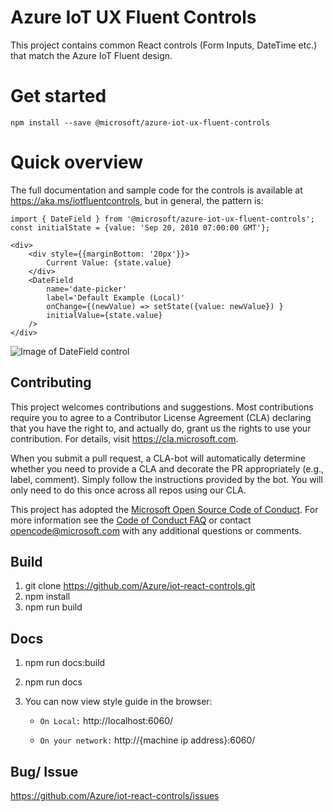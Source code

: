 # Azure IoT UX Fluent Controls

This project contains common React controls (Form Inputs, DateTime etc.) that match the Azure IoT Fluent design.

# Get started
```
npm install --save @microsoft/azure-iot-ux-fluent-controls
```

# Quick overview
The full documentation and sample code for the controls is available at https://aka.ms/iotfluentcontrols, but in general, the pattern is:

```tsx
import { DateField } from '@microsoft/azure-iot-ux-fluent-controls';
const initialState = {value: 'Sep 20, 2010 07:00:00 GMT'};

<div>
    <div style={{marginBottom: '20px'}}>
        Current Value: {state.value}
    </div>
    <DateField
        name='date-picker'
        label='Default Example (Local)'
        onChange={(newValue) => setState({value: newValue}) }
        initialValue={state.value}
    />
</div>
```
![Image of DateField control](https://i.imgur.com/KAT2EBf.jpg)

## Contributing

This project welcomes contributions and suggestions.  Most contributions require you to agree to a
Contributor License Agreement (CLA) declaring that you have the right to, and actually do, grant us
the rights to use your contribution. For details, visit https://cla.microsoft.com.

When you submit a pull request, a CLA-bot will automatically determine whether you need to provide
a CLA and decorate the PR appropriately (e.g., label, comment). Simply follow the instructions
provided by the bot. You will only need to do this once across all repos using our CLA.

This project has adopted the [Microsoft Open Source Code of Conduct](https://opensource.microsoft.com/codeofconduct/).
For more information see the [Code of Conduct FAQ](https://opensource.microsoft.com/codeofconduct/faq/) or
contact [opencode@microsoft.com](mailto:opencode@microsoft.com) with any additional questions or comments.


## Build
1. git clone https://github.com/Azure/iot-react-controls.git
2. npm install
3. npm run build

## Docs
1. npm run docs:build
2. npm run docs
3. You can now view style guide in the browser:

    - `On Local:`         http://localhost:6060/

    - `On your network:`  http://{machine ip address}:6060/

## Bug/ Issue

https://github.com/Azure/iot-react-controls/issues

